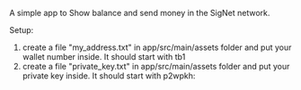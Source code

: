 A simple app to Show balance and send money in the SigNet network.

Setup:
1. create a file "my_address.txt" in app/src/main/assets folder and put your wallet number inside. It should start with tb1
2. create a file "private_key.txt" in app/src/main/assets folder and put your private key inside. It should start with p2wpkh:
